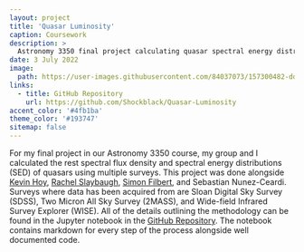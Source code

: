```yaml
---
layout: project
title: 'Quasar Luminosity'
caption: Coursework
description: >
  Astronomy 3350 final project calculating quasar spectral energy distributions.
date: 3 July 2022
image: 
  path: https://user-images.githubusercontent.com/84037073/157300482-ddf8a6d5-e681-4991-846b-bca2c3c8066e.jpeg
links:
  - title: GitHub Repository
    url: https://github.com/Shockblack/Quasar-Luminosity
accent_color: '#4fb1ba'
theme_color: '#193747'
sitemap: false
---
```

For my final project in our Astronomy 3350 course, my group and I calculated the rest spectral flux density and spectral energy distributions (SED) of quasars using multiple surveys.
This project was done alongside [Kevin Hoy], [Rachel Slaybaugh], [Simon Filbert], and Sebastian Nunez-Ceardi.
Surveys where data has been acquired from are Sloan Digital Sky Survey (SDSS), Two Micron All Sky Survey (2MASS), and Wide-field Infrared Survey Explorer (WISE).
All of the details outlining the methodology can be found in the Jupyter notebook in the [GitHub Repository].
The notebook contains markdown for every step of the process alongside well documented code.

[Rachel Slaybaugh]: https://github.com/slaybaugh21
[Simon Filbert]: https://github.com/simonmf1
[Kevin Hoy]: https://github.com/kevinmhoy
[GitHub Repository]: https://github.com/Shockblack/Quasar-Luminosity